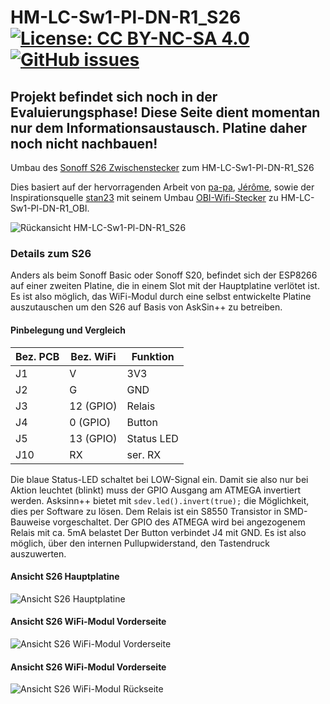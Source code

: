 # HM-LC-Sw1-Pl-DN-R1_S26     [![License: CC BY-NC-SA 4.0](https://img.shields.io/badge/License-CC%20BY--NC--SA%204.0-lightgrey.svg)](https://creativecommons.org/licenses/by-nc-sa/4.0/)     [![GitHub issues](https://img.shields.io/github/issues/der-pw/HM-LC-Sw1-Pl-DN-R1_S26.svg)](https://github.com/der-pw/HM-LC-Sw1-Pl-DN-R1_S26/issues)

## Projekt befindet sich noch in der Evaluierungsphase! Diese Seite dient momentan nur dem Informationsaustausch. Platine daher noch nicht nachbauen!

Umbau des [Sonoff S26 Zwischenstecker](https://www.itead.cc/sonoff-s26-wifi-smart-plug.html) zum HM-LC-Sw1-Pl-DN-R1_S26

Dies basiert auf der hervorragenden Arbeit von [pa-pa](https://github.com/pa-pa/AskSinPP),  [Jérôme](https://github.com/jp112sdl/Beispiel_AskSinPP), sowie der Inspirationsquelle [stan23](https://github.com/stan23) mit seinem Umbau [OBI-Wifi-Stecker](https://github.com/stan23/HM-LC-Sw1-Pl-DN-R1_OBI) zu HM-LC-Sw1-Pl-DN-R1_OBI.

![Rückansicht HM-LC-Sw1-Pl-DN-R1_S26](https://github.com/der-pw/HM-LC-Sw1-Pl-DN-R1_S26/raw/master/img/PCB_3D_back.jpg "Rückansicht HM-LC-Sw1-Pl-DN-R1_S26")
 
 ### Details zum S26
 
 Anders als beim Sonoff Basic oder Sonoff S20, befindet sich der ESP8266 auf einer zweiten Platine, die in einem Slot mit der Hauptplatine verlötet ist.
 Es ist also möglich, das WiFi-Modul durch eine selbst entwickelte Platine auszutauschen um den S26 auf Basis von AskSin++ zu betreiben.
 
 #### Pinbelegung und Vergleich
 
 Bez. PCB | Bez. WiFi | Funktion    
----------|-----------|------------
 J1       | V         | 3V3
 J2       | G         | GND
 J3       | 12 (GPIO) | Relais
 J4       | 0 (GPIO)  | Button
 J5       | 13 (GPIO) | Status LED
 J10      | RX        | ser. RX
 
Die blaue Status-LED schaltet bei LOW-Signal ein. Damit sie also nur bei Aktion leuchtet (blinkt) muss der GPIO Ausgang am ATMEGA invertiert werden. Asksinn++ bietet mit `sdev.led().invert(true);` die Möglichkeit, dies per Software zu lösen.
Dem Relais ist ein S8550 Transistor in SMD-Bauweise vorgeschaltet. Der GPIO des ATMEGA wird bei angezogenem Relais mit ca. 5mA belastet
Der Button verbindet J4 mit GND. Es ist also möglich, über den internen Pullupwiderstand, den Tastendruck auszuwerten.

#### Ansicht S26 Hauptplatine
![Ansicht S26 Hauptplatine](https://github.com/der-pw/HM-LC-Sw1-Pl-DN-R1_S26/raw/master/img/S26_main.jpg "Ansicht S26 Hauptplatine")

#### Ansicht S26 WiFi-Modul Vorderseite
![Ansicht S26 WiFi-Modul Vorderseite](https://raw.githubusercontent.com/der-pw/HM-LC-Sw1-Pl-DN-R1_S26/master/img/S26_wifi_front.jpg "Ansicht S26 WiFi-Modul Vorderseite")

#### Ansicht S26 WiFi-Modul Vorderseite
![Ansicht S26 WiFi-Modul Rückseite](https://raw.githubusercontent.com/der-pw/HM-LC-Sw1-Pl-DN-R1_S26/master/img/S26_wifi_back.jpg "Ansicht S26 WiFi-Modul Rückseite")